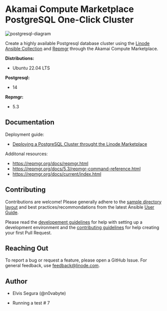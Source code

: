 # Akamai Compute Marketplace PostgreSQL One-Click Cluster

![postgresql-diagram](images/psql.png)

Create a highly available Postgresql database cluster using the [Linode Ansible Collection](https://github.com/linode/ansible_linode) and [Repmgr](https://repmgr.org/) through the Akamai Compute Marketplace.

**Distributions:**
- Ubuntu 22.04 LTS

**Postgresql:**
 - 14

**Repmgr:**
- 5.3

## Documentation

Deployment guide:
- [Deploying a PostgreSQL Cluster throught the Linode Marketplace](https://www.linode.com/docs/products/tools/marketplace/guides/postgresql-cluster/) 

Additonal resources:

- https://repmgr.org/docs/repmgr.html
- https://repmgr.org/docs/5.3/repmgr-command-reference.html
- https://repmgr.org/docs/current/index.html

## Contributing
Contributions are welcome! Please generally adhere to the [sample directory layout](https://docs.ansible.com/ansible/latest/user_guide/sample_setup.html#sample-ansible-setup) and best practices/recommondations from the latest Ansible [User Guide](https://docs.ansible.com/ansible/latest/user_guide/index.html).

Please read the [developement guidelines](docs/DEVELOPMENT.md) for help with setting up a development environment and the [contributing guidelines](docs/CONTRIBUTING.md) for help creating your first Pull Request.

## Reaching Out
To report a bug or request a feature, please open a GitHub Issue. For general feedback, use feedback@linode.com.

## Author

- Elvis Segura (@n0vabyte)

- Running a test # 7